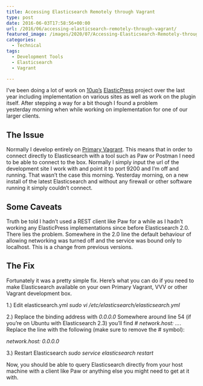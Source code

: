```yaml
---
title: Accessing Elasticsearch Remotely through Vagrant
type: post
date: 2016-06-03T17:58:56+00:00
url: /2016/06/accessing-elasticsearch-remotely-through-vagrant/
featured_image: /images/2020/07/Accessing-Elasticsearch-Remotely-through-Vagrant.jpg
categories:
  - Technical
tags:
  - Development Tools
  - Elasticsearch
  - Vagrant

---
```

I’ve been doing a lot of work on <a href="https://10up.com" target="_blank" rel="noopener noreferrer">10up’s</a> <a href="https://wordpress.org/plugins/elasticpress/" target="_blank" rel="noopener noreferrer">ElasticPress</a> project over the last year including implementation on various sites as well as work on the plugin itself. After stepping a way for a bit though I found a problem yesterday&nbsp;morning when while working on implementation for one of our larger clients.
## The Issue

Normally I develop entirely on [Primary Vagrant][1]. This means that in order to connect directly to Elasticsearch with a tool such as Paw or Postman I need to be able to connect to the box. Normally I simply input the url of the development site I work with and point it to port 9200 and I’m off and running. That wasn’t the case this morning. Yesterday morning, on a new install of the latest Elasticsearch and without any firewall or other software running it simply couldn’t connect.

## Some Caveats

Truth be told I hadn’t used a REST client like Paw for a while as I hadn’t working any ElasticPress implementations since before Elasticsearch 2.0. There lies the problem. Somewhere in the 2.0 line the default behaviour of allowing networking was turned off and the service was bound only to localhost. This is a change from previous versions.

## The Fix

Fortunately it was a pretty simple fix. Here’s what you can do if you need to make Elasticsearch available on your own Primary Vagrant, VVV or other Vagrant development box.

1.) Edit elasticsearch.yml
_sudo vi /etc/elasticsearch/elasticsearch.yml_

2.) Replace the binding address with _0.0.0.0_
Somewhere around line 54 (if you’re on Ubuntu with Elasticsearch 2.3) you’ll find _\# network.host: …_. Replace the line with the following (make sure to remove the # symbol):

_network.host: 0.0.0.0_

3.) Restart Elasticsearch
_sudo service elasticsearch restart_

Now, you should&nbsp;be able to query Elasticsearch directly from your host machine with a client like Paw or anything else you might need to get at it with.

 [1]: https://github.com/ChrisWiegman/primary-vagrant